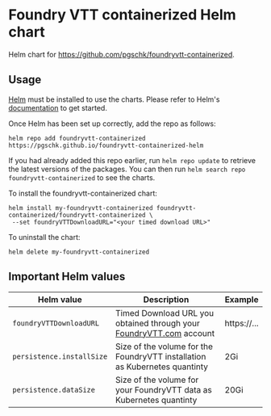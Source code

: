 # Foundry VTT containerized Helm chart

Helm chart for https://github.com/pgschk/foundryvtt-containerized.

## Usage

[Helm](https://helm.sh) must be installed to use the charts.  Please refer to
Helm's [documentation](https://helm.sh/docs) to get started.

Once Helm has been set up correctly, add the repo as follows:

```
helm repo add foundryvtt-containerized https://pgschk.github.io/foundryvtt-containerized-helm
```

If you had already added this repo earlier, run `helm repo update` to retrieve
the latest versions of the packages.  You can then run `helm search repo
foundryvtt-containerized` to see the charts.

To install the foundryvtt-containerized chart:

```
helm install my-foundryvtt-containerized foundryvtt-containerized/foundryvtt-containerized \
 --set foundryVTTDownloadURL="<your timed download URL>"
```

To uninstall the chart:

```
helm delete my-foundryvtt-containerized
```

## Important Helm values

| Helm value                | Description                                                                                   | Example     |
|---------------------------|-----------------------------------------------------------------------------------------------|-------------|
| `foundryVTTDownloadURL`   | Timed Download URL you obtained through your [FoundryVTT.com](https://foundryvtt.com) account | https://... |
| `persistence.installSize` | Size of the volume for the FoundryVTT installation as Kubernetes quantinty                    | 2Gi         |
| `persistence.dataSize`    | Size of the volume for your FoundryVTT data as Kubernetes quantinty                           | 20Gi        |

